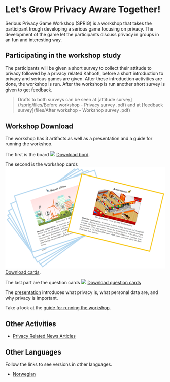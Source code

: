# Let's Grow Privacy Aware Together!

Serious Privacy Game Workshop (SPRIG) is a workshop that takes the participant trough developing a serious game focusing on privacy. The development of the game let the participants discuss privacy in groups in an fun and interesting way.


## Participating in the workshop study
The participants will be given a short survey to collect their attitude to privacy followed by a privacy related Kahoot!, before a short introduction to privacy and serious games are given. After these introduction activities are done, the workshop is run. After the workshop is run another short survey is given to get feedback.

> Drafts to both surveys can be seen at [attitude survey](/sprig/files/Before workshop - Privacy survey .pdf) and at [feedback survey](files/After workshop - Workshop survey .pdf)


## Workshop Download

The workshop has 3 artifacts as well as a presentation and a guide for running the workshop.

The first is the board
![](/sprig/img/workshop/board_2.png)
[Download bord](/sprig/files/board.pdf).

The second is the workshop cards
![](img/workshop/cards.png) [Download cards](/sprig/files/cards.pdf).

The last part are the question cards
![](/sprig/img/workshop/question_cards.png)
[Download question cards](files/question_cards.pdf)


The [presentation](/sprig/files/presentation.pdf) introduces what privacy is, what personal data are, and why privacy is important.


Take a look at the [guide for running the workshop](/sprig/workshop/).

## Other Activities

* [Privacy Related News Articles](/sprig/news_articles/)

## Other Languages
Follow the links to see versions in other languages.

* [Norwegian]()
